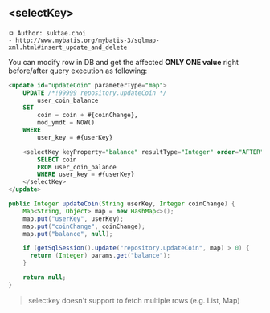 ## \<selectKey\>

```
ㅁ Author: suktae.choi
- http://www.mybatis.org/mybatis-3/sqlmap-xml.html#insert_update_and_delete
```

You can modify row in DB and get the affected **ONLY ONE value** right before/after query execution as following:

```sql
<update id="updateCoin" parameterType="map">
	UPDATE /*!99999 repository.updateCoin */
		user_coin_balance
	SET
		coin = coin + #{coinChange},
		mod_ymdt = NOW()
	WHERE
		user_key = #{userKey}

	<selectKey keyProperty="balance" resultType="Integer" order="AFTER">
		SELECT coin
		FROM user_coin_balance
		WHERE user_key = #{userKey}
	</selectKey>
</update>
```

```java
public Integer updateCoin(String userKey, Integer coinChange) {
    Map<String, Object> map = new HashMap<>();
    map.put("userKey", userKey);
    map.put("coinChange", coinChange);
    map.put("balance", null);

    if (getSqlSession().update("repository.updateCoin", map) > 0) {
      return (Integer) params.get("balance");  
    }

    return null;
}
```

> selectkey doesn't support to fetch multiple rows (e.g. List, Map)
